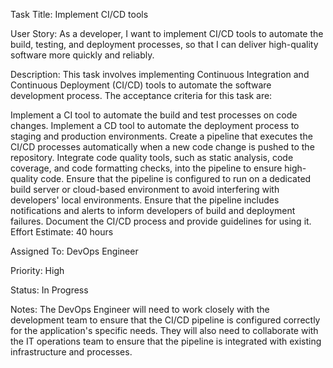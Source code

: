 Task Title: Implement CI/CD tools

User Story: As a developer, I want to implement CI/CD tools to automate the build, testing, and deployment processes, so that I can deliver high-quality software more quickly and reliably.

Description: This task involves implementing Continuous Integration and Continuous Deployment (CI/CD) tools to automate the software development process. The acceptance criteria for this task are:

Implement a CI tool to automate the build and test processes on code changes.
Implement a CD tool to automate the deployment process to staging and production environments.
Create a pipeline that executes the CI/CD processes automatically when a new code change is pushed to the repository.
Integrate code quality tools, such as static analysis, code coverage, and code formatting checks, into the pipeline to ensure high-quality code.
Ensure that the pipeline is configured to run on a dedicated build server or cloud-based environment to avoid interfering with developers' local environments.
Ensure that the pipeline includes notifications and alerts to inform developers of build and deployment failures.
Document the CI/CD process and provide guidelines for using it.
Effort Estimate: 40 hours

Assigned To: DevOps Engineer

Priority: High

Status: In Progress

Notes: The DevOps Engineer will need to work closely with the development team to ensure that the CI/CD pipeline is configured correctly for the application's specific needs. They will also need to collaborate with the IT operations team to ensure that the pipeline is integrated with existing infrastructure and processes.